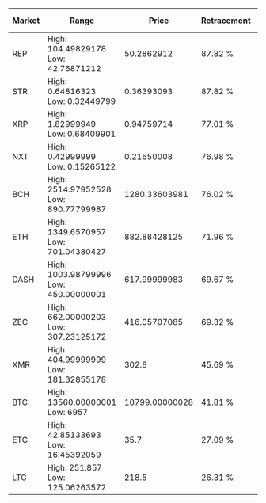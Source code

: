 | Market | Range | Price| Retracement | Doubles to 50% |
| --- | --- | --- | --- | --- |
| REP | High: 104.49829178<br />Low: 42.76871212 | 50.2862912 | 87.82 % | 1.46 |
| STR | High: 0.64816323<br />Low: 0.32449799 | 0.36393093 | 87.82 % | 1.34 |
| XRP | High: 1.82999949<br />Low: 0.68409901 | 0.94759714 | 77.01 % | 1.33 |
| NXT | High: 0.42999999<br />Low: 0.15265122 | 0.21650008 | 76.98 % | 1.35 |
| BCH | High: 2514.97952528<br />Low: 890.77799987 | 1280.33603981 | 76.02 % | 1.33 |
| ETH | High: 1349.6570957<br />Low: 701.04380427 | 882.88428125 | 71.96 % | 1.16 |
| DASH | High: 1003.98799996<br />Low: 450.00000001 | 617.99999983 | 69.67 % | 1.18 |
| ZEC | High: 662.00000203<br />Low: 307.23125172 | 416.05707085 | 69.32 % | 1.16 |
| XMR | High: 404.99999999<br />Low: 181.32855178 | 302.8 | 45.69 % | 0.00 |
| BTC | High: 13560.00000001<br />Low: 6957 | 10799.00000028 | 41.81 % | 0.00 |
| ETC | High: 42.85133693<br />Low: 16.45392059 | 35.7 | 27.09 % | 0.00 |
| LTC | High: 251.857<br />Low: 125.06263572 | 218.5 | 26.31 % | 0.00 |

